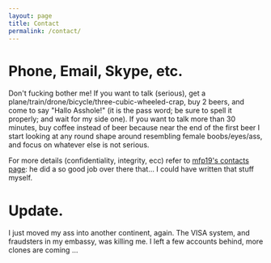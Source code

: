 ```yaml
---
layout: page
title: Contact
permalink: /contact/
---
```


Phone, Email, Skype, etc.
=========================

Don't fucking bother me! If you want to talk (serious), get a plane/train/drone/bicycle/three-cubic-wheeled-crap, buy 2 beers, 
and come to say "Hallo Asshole!" (it is the pass word; be sure to spell it properly; and wait for my side one). If you want to talk more than 30 minutes, 
buy coffee instead of beer because near the end of the first beer I start looking at any round shape around resembling female boobs/eyes/ass, 
and focus on whatever else is not serious.

For more details (confidentiality, integrity, ecc) refer to [mfp19's contacts page](https://mfp19.github.io/contact/): he did a so good job over there that... 
I could have written that stuff myself.

Update.
========

I just moved my ass into another continent, again. The VISA system, and fraudsters in my embassy, was killing me. I left a few accounts behind, more clones
are coming ...  

